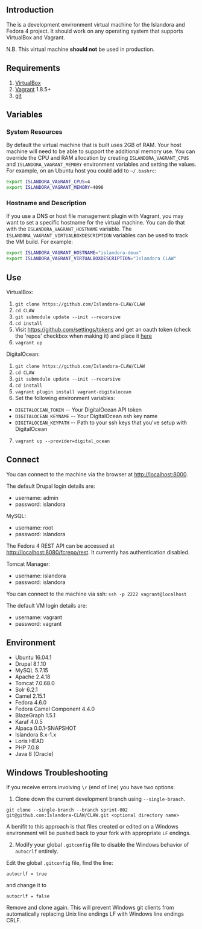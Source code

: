 ## Introduction

The is a development environment virtual machine for the Islandora and Fedora 4 project. It should work on any operating system that supports VirtualBox and Vagrant.

N.B. This virtual machine **should not** be used in production.

## Requirements

1. [VirtualBox](https://www.virtualbox.org/)
2. [Vagrant](http://www.vagrantup.com/) 1.8.5+
3. [git](https://git-scm.com/)

## Variables

### System Resources

By default the virtual machine that is built uses 2GB of RAM. Your host machine will need to be able to support the additional memory use. You can override the CPU and RAM allocation by creating `ISLANDORA_VAGRANT_CPUS` and `ISLANDORA_VAGRANT_MEMORY` environment variables and setting the values. For example, on an Ubuntu host you could add to `~/.bashrc`:

```bash
export ISLANDORA_VAGRANT_CPUS=4
export ISLANDORA_VAGRANT_MEMORY=4096
```

### Hostname and Description

If you use a DNS or host file management plugin with Vagrant, you may want to set a specific hostname for the virtual machine. You can do that with the `ISLANDORA_VAGRANT_HOSTNAME` variable.  The `ISLANDORA_VAGRANT_VIRTUALBOXDESCRIPTION` variables can be used to track the VM build. For example:

```bash
export ISLANDORA_VAGRANT_HOSTNAME="islandora-deux"
export ISLANDORA_VAGRANT_VIRTUALBOXDESCRIPTION="Islandora CLAW"
```

## Use

VirtualBox:

1. `git clone https://github.com/Islandora-CLAW/CLAW`
2. `cd CLAW`
2. `git submodule update --init --recursive`
3. `cd install`
4. Visit https://github.com/settings/tokens and get an oauth token (check the 'repos' checkbox when making it) and place it [here](https://github.com/dannylamb/CLAW/blob/c3d7c1c74560b8a130ab94f4660b44125a22e457/install/configs/variables#L21)
4. `vagrant up`

DigitalOcean:

1. `git clone https://github.com/Islandora-CLAW/CLAW`
2. `cd CLAW`
3. `git submodule update --init --recursive`
4. `cd install`
5. `vagrant plugin install vagrant-digitalocean`
6. Set the following environment variables:
  * `DIGITALOCEAN_TOKEN` -- Your DigitalOcean API token
  * `DIGITALOCEAN_KEYNAME` -- Your DigitalOcean ssh key name
  * `DIGITALOCEAN_KEYPATH` -- Path to your ssh keys that you've setup with DigitalOcean
7. `vagrant up --provider=digital_ocean`

## Connect

You can connect to the machine via the browser at [http://localhost:8000](http://localhost:8000).

The default Drupal login details are:
  
  * username: admin
  * password: islandora

MySQL:
  
  * username: root
  * password: islandora

The Fedora 4 REST API can be accessed at [http://localhost:8080/fcrepo/rest](http://localhost:8080/fcrepo/rest).  It currently has authentication disabled.

Tomcat Manager:
  
  * username: islandora
  * password: islandora

You can connect to the machine via ssh: `ssh -p 2222 vagrant@localhost`

The default VM login details are:
  
  * username: vagrant
  * password: vagrant

## Environment

- Ubuntu 16.04.1
- Drupal 8.1.10
- MySQL 5.7.15
- Apache 2.4.18
- Tomcat 7.0.68.0
- Solr 6.2.1
- Camel 2.15.1
- Fedora 4.6.0
- Fedora Camel Component 4.4.0
- BlazeGraph 1.5.1
- Karaf 4.0.5
- Alpaca 0.0.1-SNAPSHOT
- Islandora 8.x-1.x
- Loris HEAD
- PHP 7.0.8
- Java 8 (Oracle)

## Windows Troubleshooting

If you receive errors involving `\r` (end of line) you have two options:

1. Clone down the current development branch using `--single-branch`.

  ```
  git clone --single-branch --branch sprint-002 git@github.com:Islandora-CLAW/CLAW.git <optional directory name>
  ```
  A benifit to this approach is that files created or edited on a Windows environment will be pushed back to your fork with appropriate `LF` endings.

2. Modify your global `.gitconfig` file to disable the Windows behavior of `autocrlf` entirely.

  Edit the global `.gitconfig` file, find the line:
  ```
  autocrlf = true
  ```
  and change it to
  ```
  autocrlf = false
  ```
  Remove and clone again. This will prevent Windows git clients from automatically replacing Unix line endings LF with Windows line endings CRLF.
